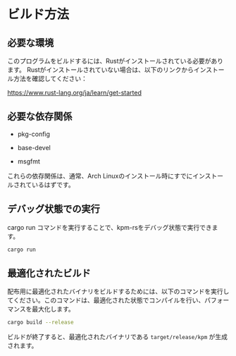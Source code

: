 # ビルド方法

## 必要な環境

このプログラムをビルドするには、Rustがインストールされている必要があります。
Rustがインストールされていない場合は、以下のリンクからインストール方法を確認してください：

https://www.rust-lang.org/ja/learn/get-started

## 必要な依存関係

- pkg-config

- base-devel

- msgfmt


これらの依存関係は、通常、Arch Linuxのインストール時にすでにインストールされているはずです。

## デバッグ状態での実行

cargo run コマンドを実行することで、kpm-rsをデバッグ状態で実行できます。

```sh
cargo run
```

## 最適化されたビルド

配布用に最適化されたバイナリをビルドするためには、以下のコマンドを実行してください。このコマンドは、最適化された状態でコンパイルを行い、パフォーマンスを最大化します。

```sh
cargo build --release
```

ビルドが終了すると、最適化されたバイナリである `target/release/kpm` が生成されます。
